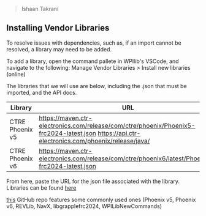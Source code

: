 > Ishaan Takrani

## Installing Vendor Libraries

To resolve issues with dependencies, such as, if an import
cannot be resolved, a library may need to be added.

To add a library, open the command pallete in WPIlib's VSCode, and navigate to the following:
Manage Vendor Libraries > Install new libraries (online)

The libraries that we will use are below, including the .json that must be imported, and the API docs.

|Library|URL|API Docs|
|--|--|--|
|CTRE Phoenix v5|https://maven.ctr-electronics.com/release/com/ctre/phoenix/Phoenix5-frc2024-latest.json	https://api.ctr-electronics.com/phoenix/release/java/|https://api.ctr-electronics.com/phoenix/release/java/|
|CTRE Phoenix v6|https://maven.ctr-electronics.com/release/com/ctre/phoenix6/latest/Phoenix6-frc2024-latest.json|https://api.ctr-electronics.com/phoenix6/release/java/|


From here, paste the URL for the json file associated with the library.
Libraries can be found [here](https://docs.wpilib.org/en/stable/docs/software/vscode-overview/3rd-party-libraries.html#libraries)

[this](https://github.com/Mars1523/FRC-Vendor-Libraries?tab=readme-ov-file) GitHub repo features some commonly used ones (Phoenix v5, Phoenix v6, REVLib, NavX, libgrapplefrc2024, WPILibNewCommands)
